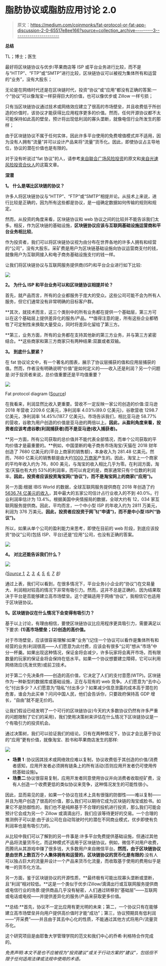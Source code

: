 # 脂肪协议或脂肪应用讨论 2.0

> 原文：<https://medium.com/coinmonks/fat-protocol-or-fat-app-discussion-2-0-65517e8ee166?source=collection_archive---------3----------------------->

**总结**

TL；博士；医生

最好将区块链协议与优步/苹果商店等 ISP 或平台业务进行比较，而不是与“HTTP”、“FTP”或“SMTP”进行比较，区块链协议可以被视为集体所有和运营的“业务”，没有大股东；

无论是在网络时代还是在区块链时代，投资“协议”或“应用”都没有正确的答案:一个“协议”可以像淘宝一样获得巨大的价值，也可以像优步或 Zillow 一样亏损；

只有当区块链协议通过技术或网络效应建立了很高的市场壁垒，并且收费低于所创造的价值时，该协议才能获得比应用程序更多的价值。然而，任何开源协议都不太可能保持如此高的壁垒，预计将出现低利润的寡头垄断，就像电信行业所发生的那样；

由于区块链协议不属于任何实体，因此许多平台使用的免费增值模式并不适用，因为没有人拥有“流量”并可以设计产品来将“流量”货币化。因此，即使协议占主导地位，协议的潜在价值也是有限的。

对于没有听说过“fat 协议”的人，请参考[来自联合广场风险投资](https://www.usv.com/blog/fat-protocols)的原文和[来自光速风险投资合伙人](/lightspeed-venture-partners/fat-protocols-vs-fat-dapps-vs-fat-wallets-4d33ead29130)的这篇文章。

**深潜**

**1。** **什么是堪比区块链的协议？**

许多人将区块链协议与“HTTP”、“FTP”或“SMTP”相提并论。从技术上来说，进行比较是正确的，因为所有这些都是协议，是一组确定数据如何传输的规则和规定。

然而，从投资的角度来看，区块链协议和 web 协议之间的比较并不能告诉我们太多。相反，作为区块链的基础设施，**区块链协议应该与互联网基础设施运营商和平台业务相比较**。

作为投资者，我们可以将区块链协议视为由分布在世界各地的许多人拥有和经营的“公司”，没有大股东。采矿费是用户为区块链基础设施向协议运营商支付的钱，就像用户为互联网接入和电子商务基础设施支付的钱一样。

让我们将区块链协议与互联网服务提供商(ISP)和平台企业进行如下比较:

![](img/aaeef91e9282bf30d4c0a80f066111c8.png)

**2。** **为什么 ISP 和平台业务可以和区块链协议相提并论？**

首先，就产品而言，所有的企业都服务于庞大的受众。这些公司可能不会为所有人服务，但它们通常没有非常明确的目标客户群。

**其次，就技术而言，这三个类别中的所有业务都在提供一个基础层，第三方可以在这个基础层上提供差异化的服务/产品。**值得注意的是，所有这些企业都牺牲了可定制性来换取大量受众，同时将差异化留给了第三方。

**第三，业务方面，所有的业务都在支持其他新的第三方业务，并与第三方紧密结合。**这些商家和第三方商家只有两种结果:双赢或者双输。

**3。** **到底什么要紧？**

在 fat 协议论文中，有一个著名的图表，展示了协议层捕获的值和应用层捕获的值。然而，作者没有明确说明“价值”是如何定义的——收入还是利润？另一个问题是:对于投资者来说，总价值重要还是平均值重要？

![](img/14989bc696ed0c1f96a7435c58f288c5.png)

Fat protocol diagram ([Source](https://www.usv.com/blog/fat-protocols))

在我看来，利润显然比收入更重要。营收不一定反映一家公司创造的价值:亚马逊 2018 年营收 2209.6 亿美元，净利润率 4.03%(89.0 亿美元)，谷歌营收 1298.7 亿美元，净利润率 14.45%(187.7 亿美元)。市场告诉我们，相比亚马逊 58.77%的营收，谷歌为用户创造的价值是亚马逊的两倍以上。**因此，从盈利角度来看，投资者应该考虑谷歌(利润捕获者)而不是亚马逊(收入捕获者)。**

**另一方面，所有公司获取的总价值并不能代表全部情况，而单个公司获取的平均价值才是最重要的。**例如，中国垄断的电子商务市场淘宝/天猫在 2018 财年创造了 7680 亿美元的(平台上商家的销售额)，本身收入为 281.48 亿美元。然而，7680 亿美元的销售额是由大约[1000 万商家](https://www.douban.com/note/609885979/)产生的。因此，淘宝上一个商家的平均年收入约为 76，800 美元，与淘宝的收入相比几乎为零。在利润方面，淘宝/天猫也有大约 53%的利润率，而可以肯定的是，商家通常只有个位数的利润率。**因此，投资者应该投资淘宝网(“协议”)，而不是淘宝网上的商家(“应用”)。**

另一方面:根据 IBIS World 的数据，全球互联网服务提供商在 2018 年创造了约[5636.74 亿美元的收入](https://clients1.ibisworld.com/reports/gl/industry/competitivelandscape.aspx?entid=1716#MSC)，其中最大的五家公司估计占行业收入的不到 40.0%。行业利润率估计为 13.4%。根据美国中央情报局的数据，全球大约有 12，034 家互联网服务提供商。因此，平均而言，一个中小型 ISP 的年收入约为 2811 万美元，利润为 376 万美元。**因此，投资者应投资于网飞(“申请”)，而不是中小型 ISP(“协议”)。**

所以，如果从单个公司的盈利能力来思考，即使在目前的 web 阶段，到底应该投资“协议”公司(包括 ISP、平台)还是“应用”公司，也没有正确的答案。

![](img/90771723c91e3b6d3b5c296c7ea31162.png)

**4。** **对比还能告诉我们什么？**

![](img/06924148e8b2afabb20e08ae72350654.png)

*(*[*Source 1*](https://ycharts.com/companies/VZ/profit_margin)*,* [*2*](https://www.alibabagroup.com/en/news/press_pdf/p180504.pdf)*,* [*3*](https://www.cnbc.com/2019/01/29/apple-discloses-services-margin-for-the-first-time.html)*,* [*4*](http://nymag.com/intelligencer/2018/12/will-uber-survive-the-next-decade.html)*,* [*5*](https://www.bloomberg.com/news/articles/2018-09-07/beleaguered-didi-is-said-to-lose-585-million-in-just-six-months)*,* [*6*](https://www.businessinsider.com/airbnb-profit-revenue-2018-2)*,* [*7*](https://www.macrotrends.net/stocks/charts/FB/facebook/profit-margins)*,* [*8*](https://www.macrotrends.net/stocks/charts/Z/zillow/profit-margins)*)*

通过上表，我们可以看到，在很多情况下，平台业务(小企业的“协议”)在交易量大、利润相对较高的情况下非常有吸引力。然而，这并不总是正确的，因为结果取决于平台是否能够建立高市场壁垒。这个逻辑适用于网络“协议”，我相信它也适用于区块链协议。

**5。区块链协议在什么情况下会变得有吸引力？**

基于以上讨论，有理由相信，要使区块链协议比应用程序更具吸引力，需要满足以下要求: **(1)高市场壁垒；(2)创造的高价值。**

对于市场壁垒，应该很容易理解:如果“业务”(记住一个协议可以看作是集体所有和经营的业务)利润很高——人们愿意为此付费，应该会有很多“公司”想从“市场”中分一杯羹。如果出现这种情况，保证金将会减少，许多玩家将会离开市场，而有限数量的玩家的保证金将会保持在低水平。如果一个协议想要建立障碍，它可以利用网络效应(先发优势)或前卫技术。

对于第二个先决条件——创造的高价值，它决定了人们的支付意愿(WTP)。区块链作为一种新型的数据库或基础设施，正在与现有的 web 竞争。人们愿意为“去中心化”付出多少？人们愿意为“隐私”付出多少？如果减少信息泄露的成本高于潜在的危害，谁会为此买单？问问中国人民，他们会告诉你，只要政府保持高 GDP 增长，“自由”就不是无价的。

让我们假设已经发明了一个可行的区块链协议(今天的大多数协议仍然有许多严重的问题限制了它们的采用)，我们使用决策树来评估在什么情况下区块链协议是一个有吸引力的投资机会。

通过决策树，我们可以验证我们的结论。只有在两种情况下，协议才会比基于协议的“应用”更有价值，就像淘宝、脸书和苹果商店发生的那样:

![](img/6688a7f0e622a759dae9b7b9c6e1bc11.png)

*   **场景 1** :协议因其技术或网络效应难以复制，协议收费低于其创造的价值/消费者感知，应用开发者必须拥有链条上的所有活动(否则应用开发者仍可使用传统基础设施)**。**
*   **场景二**:协议很容易复制，应用开发者同意使用协议并向消费者收取挖矿费，没有人创造一个收费更低的类似协议来竞争，这种情况发生的可能性很小。

因此，显而易见的是，如果一个协议在技术上具有很强的防御性——难以复制——并且为用户创造了很高的价值，那么我们可以期待它成为区块链的淘宝或脸书。如果它不是防御性的，我们也不是纯粹基于不合理的投机进行投资，那么我们可能会预计它会成为另一个 Zillow 或滴滴出行，我们应该等待更好的交易。一个合理的推测例子可以是:由于该公司在自动驾驶时代的潜在不同商业模式，优步即使有负利润率也是有吸引力的。

从比较中我们可以了解到的另一件事是:许多平台免费提供基础设施，但通过其他产品将流量货币化，而这种模式不适用于区块链协议。例如，微信不对用户收费，而腾讯从其游戏中赚了很多钱，大多数用户来自微信平台。**然而，由于区块链协议是由世界上数百万个人集体拥有和运营的，区块链协议的货币化是有限的**:没有人可以独占巨大的流量并设计一个产品来货币化流量，而收取基于使用的费用似乎是唯一的货币化方法。

另一方面，鉴于区块链协议的开源性质，**最终极有可能出现寡头垄断或垄断，且“利润”相对较低。**这是一个类似于优步/Zillow/滴滴出行或互联网服务提供商或电信行业的场景:提供商品几乎没有秘密，人们通过转移到“基础层”——互联网或电话或电视——并提供差异化的服务/产品来获取更多价值。

**总结:**首先，协议不一定比应用有更光明的未来；第二，一个协议只有在能够建立高市场壁垒并向用户提供高价值时才能“成功”；第三，协议预期具有低利润——“开采费”——并且由于其去中心化的性质，不能通过其他方式将用户/流量货币化。

这个研究项目是由耶鲁大学管理学院的范文和我们中心的乔希·利格特合作完成的。

*免责声明:本文不是也不应被视为“投资建议”或关于行动方案的“建议”，包括但不限于任何适用法律或法规中使用的术语。*